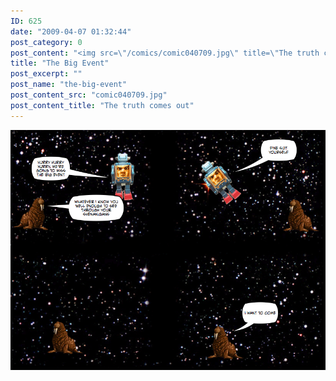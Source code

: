 ```yaml
---
ID: 625
date: "2009-04-07 01:32:44"
post_category: 0
post_content: "<img src=\"/comics/comic040709.jpg\" title=\"The truth comes out\" />"
title: "The Big Event"
post_excerpt: ""
post_name: "the-big-event"
post_content_src: "comic040709.jpg"
post_content_title: "The truth comes out"
---
```



[![The truth comes out](/comics-hi-res/comic040709.jpg)](/comics-hi-res/comic040709.jpg)
